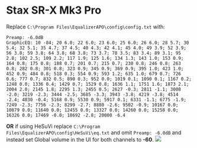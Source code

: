 # Stax SR-X Mk3 Pro
Replace `C:\Program Files\EqualizerAPO\config\config.txt` with:
```
Preamp: -6.0dB
GraphicEQ: 10 -84; 20 6.0; 22 6.0; 23 6.0; 25 6.0; 26 6.0; 28 5.7; 30 5.4; 32 5.1; 35 4.7; 37 4.5; 40 4.3; 42 4.1; 45 4.0; 49 3.9; 52 3.9; 56 3.8; 59 3.8; 64 3.8; 68 3.8; 73 3.7; 78 3.5; 83 3.4; 89 3.1; 95 2.8; 102 2.5; 109 2.2; 117 1.9; 125 1.6; 134 1.3; 143 1.0; 153 0.9; 164 0.8; 175 0.8; 188 0.7; 201 0.7; 215 0.7; 230 0.8; 246 0.8; 263 0.8; 282 0.8; 301 0.8; 323 0.9; 345 0.9; 369 0.9; 395 1.0; 423 1.0; 452 0.9; 484 0.8; 518 0.3; 554 0.9; 593 1.2; 635 1.0; 679 0.7; 726 0.6; 777 0.7; 832 0.5; 890 0.3; 952 0.0; 1019 0.1; 1090 0.1; 1167 0.2; 1248 0.0; 1336 0.4; 1429 0.7; 1529 0.8; 1636 1.1; 1751 1.6; 1873 2.1; 2004 2.0; 2145 1.8; 2295 1.3; 2455 0.5; 2627 -0.3; 2811 -1.1; 3008 -2.0; 3219 -2.3; 3444 -2.5; 3685 -3.3; 3943 -3.8; 4219 -3.8; 4514 -2.4; 4830 -0.4; 5168 0.9; 5530 0.9; 5917 0.1; 6331 -1.1; 6775 -1.9; 7249 -2.3; 7756 -2.3; 8299 -2.7; 8880 -2.6; 9502 -0.9; 10167 0.0; 10879 0.0; 11640 0.0; 12455 0.0; 13327 0.0; 14260 0.0; 15258 0.0; 16326 0.0; 17469 -0.0; 18692 -2.8; 20000 -6.4
```
**OR** if using HeSuVi replace `C:\Program Files\EqualizerAPO\config\HeSuVi\eq.txt` and omit `Preamp: -6.0dB` and instead set Global volume in the UI for both channels to **-60**.
![](https://raw.githubusercontent.com/jaakkopasanen/AutoEq/master/results/SBAF-Serious/innerfidelity/onear/Stax%20SR-X%20Mk3%20Pro/Stax%20SR-X%20Mk3%20Pro.png)